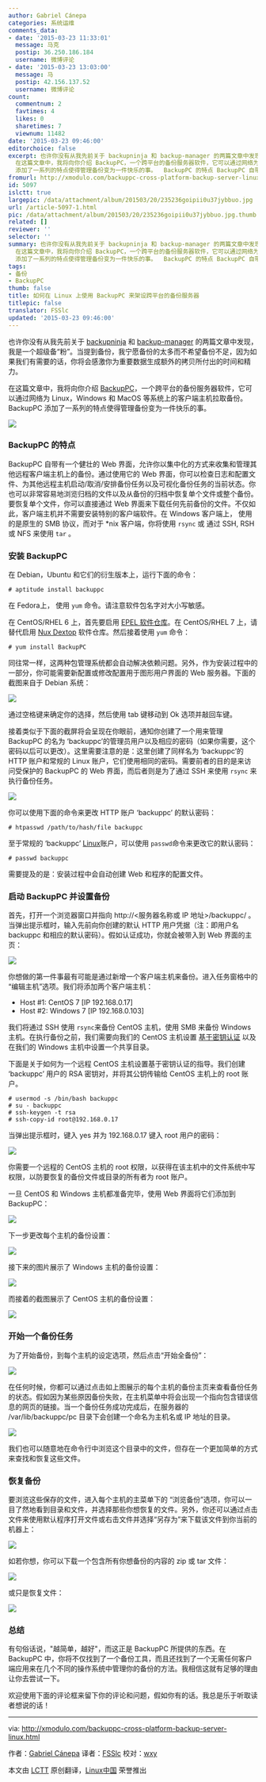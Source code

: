 ```yaml
---
author: Gabriel Cánepa
categories: 系统运维
comments_data:
- date: '2015-03-23 11:33:01'
  message: 马克
  postip: 36.250.186.184
  username: 微博评论
- date: '2015-03-23 13:03:00'
  message: 马
  postip: 42.156.137.52
  username: 微博评论
count:
  commentnum: 2
  favtimes: 4
  likes: 0
  sharetimes: 7
  viewnum: 11482
date: '2015-03-23 09:46:00'
editorchoice: false
excerpt: 也许你没有从我先前关于 backupninja 和 backup-manager 的两篇文章中发现，我是一个超级备粉。当提到备份，我宁愿备份的太多而不希望备份不足，因为如果我们有需要的话，你将会感激你为重要数据生成额外的拷贝所付出的时间和精力。
  在这篇文章中，我将向你介绍 BackupPC，一个跨平台的备份服务器软件，它可以通过网络为 Linux，Windows 和 MacOS 等系统上的客户端主机拉取备份。BackupPC
  添加了一系列的特点使得管理备份变为一件快乐的事。  BackupPC 的特点 BackupPC 自带有一个健壮的 Web 界面，允许你以集中化的方式来收集和管理其他
fromurl: http://xmodulo.com/backuppc-cross-platform-backup-server-linux.html
id: 5097
islctt: true
largepic: /data/attachment/album/201503/20/235236goipii0u37jybbuo.jpg
url: /article-5097-1.html
pic: /data/attachment/album/201503/20/235236goipii0u37jybbuo.jpg.thumb.jpg
related: []
reviewer: ''
selector: ''
summary: 也许你没有从我先前关于 backupninja 和 backup-manager 的两篇文章中发现，我是一个超级备粉。当提到备份，我宁愿备份的太多而不希望备份不足，因为如果我们有需要的话，你将会感激你为重要数据生成额外的拷贝所付出的时间和精力。
  在这篇文章中，我将向你介绍 BackupPC，一个跨平台的备份服务器软件，它可以通过网络为 Linux，Windows 和 MacOS 等系统上的客户端主机拉取备份。BackupPC
  添加了一系列的特点使得管理备份变为一件快乐的事。  BackupPC 的特点 BackupPC 自带有一个健壮的 Web 界面，允许你以集中化的方式来收集和管理其他
tags:
- 备份
- BackupPC
thumb: false
title: 如何在 Linux 上使用 BackupPC 来架设跨平台的备份服务器
titlepic: false
translator: FSSlc
updated: '2015-03-23 09:46:00'
---
```


也许你没有从我先前关于 [backupninja](http://linux.cn/article-5096-1.html) 和 [backup-manager](http://linux.cn/article-4586-1.html) 的两篇文章中发现，我是一个超级备“粉”。当提到备份，我宁愿备份的太多而不希望备份不足，因为如果我们有需要的话，你将会感激你为重要数据生成额外的拷贝所付出的时间和精力。


在这篇文章中，我将向你介绍 [BackupPC](http://backuppc.sourceforge.net/)，一个跨平台的备份服务器软件，它可以通过网络为 Linux，Windows 和 MacOS 等系统上的客户端主机拉取备份。BackupPC 添加了一系列的特点使得管理备份变为一件快乐的事。


![](/data/attachment/album/201503/20/235236goipii0u37jybbuo.jpg)


### BackupPC 的特点


BackupPC 自带有一个健壮的 Web 界面，允许你以集中化的方式来收集和管理其他远程客户端主机上的备份。通过使用它的 Web 界面，你可以检查日志和配置文件、为其他远程主机启动/取消/安排备份任务以及可视化备份任务的当前状态。你也可以非常容易地浏览归档的文件以及从备份的归档中恢复单个文件或整个备份。要恢复单个文件，你可以直接通过 Web 界面来下载任何先前备份的文件。不仅如此，客户端主机并不需要安装特别的客户端软件。在 Windows 客户端上， 使用的是原生的 SMB 协议，而对于 \*nix 客户端，你将使用 `rsync` 或 通过 SSH, RSH 或 NFS 来使用 `tar` 。


### 安装 BackupPC


在 Debian，Ubuntu 和它们的衍生版本上，运行下面的命令：



```
# aptitude install backuppc 

```

在 Fedora上， 使用 `yum` 命令。请注意软件包名字对大小写敏感。


在 CentOS/RHEL 6 上，首先要启用 [EPEL 软件仓库](http://linux.cn/article-2324-1.html)。在 CentOS/RHEL 7 上，请替代启用 [Nux Dextop](http://linux.cn/article-3889-1.html) 软件仓库。然后接着使用 `yum` 命令：



```
# yum install BackupPC 

```

同往常一样，这两种包管理系统都会自动解决依赖问题。另外，作为安装过程中的一部分，你可能需要新配置或修改配置用于图形用户界面的 Web 服务器。下面的截图来自于 Debian 系统：


![](/data/attachment/album/201503/20/235239b4atzr453axhrhfr.jpg)


通过空格键来确定你的选择，然后使用 tab 键移动到 Ok 选项并敲回车键。


接着类似于下面的截屏将会呈现在你眼前，通知你创建了一个用来管理 BackupPC 的名为 ‘backuppc’的管理员用户以及相应的密码（如果你需要，这个密码以后可以更改）。这里需要注意的是：这里创建了同样名为 ‘backuppc’的 HTTP 账户和常规的 Linux 账户，它们使用相同的密码。需要前者的目的是来访问受保护的 BackupPC 的 Web 界面，而后者则是为了通过 SSH 来使用 `rsync` 来执行备份任务。


![](/data/attachment/album/201503/20/235241zl2i9ueazf8wweuz.jpg)


你可以使用下面的命令来更改 HTTP 账户 ‘backuppc’ 的默认密码：



```
# htpasswd /path/to/hash/file backuppc 

```

至于常规的 ‘backuppc’ [Linux](http://xmodulo.com/recommend/linuxguide)账户，可以使用 `passwd`命令来更改它的默认密码：



```
# passwd backuppc 

```

需要提及的是：安装过程中会自动创建 Web 和程序的配置文件。


### 启动 BackupPC 并设置备份


首先，打开一个浏览器窗口并指向 http://<服务器名称或 IP 地址>/backuppc/ 。当弹出提示框时，输入先前向你创建的默认 HTTP 用户凭据（注：即用户名 backuppc 和相应的默认密码）。假如认证成功，你就会被带入到 Web 界面的主页：


![](/data/attachment/album/201503/20/235245x9xlmwljccb6wtb9.jpg)


你想做的第一件事最有可能是通过新增一个客户端主机来备份。进入任务窗格中的 “编辑主机”选项。我们将添加两个客户端主机：


* Host #1: CentOS 7 [IP 192.168.0.17]
* Host #2: Windows 7 [IP 192.168.0.103]


我们将通过 SSH 使用 `rsync`来备份 CentOS 主机，使用 SMB 来备份 Windows 主机。在执行备份之前，我们需要向我们的 CentOS 主机设置 [基于密钥认证](http://xmodulo.com/how-to-enable-ssh-login-without.html) 以及在我们的 Windows 主机中设置一个共享目录。


下面是关于如何为一个远程 CentOS 主机设置基于密钥认证的指导。我们创建 ‘backuppc’ 用户的 RSA 密钥对，并将其公钥传输给 CentOS 主机上的 root 账户。



```
# usermod -s /bin/bash backuppc
# su - backuppc
# ssh-keygen -t rsa
# ssh-copy-id root@192.168.0.17 

```

当弹出提示框时，键入 yes 并为 192.168.0.17 键入 root 用户的密码：


![](/data/attachment/album/201503/20/235302xjv7ddrgjdznjos3.jpg)


你需要一个远程的 CentOS 主机的 root 权限，以获得在该主机中的文件系统中写权限，以防要恢复的备份文件或目录的所有者为 root 账户。


一旦 CentOS 和 Windows 主机都准备完毕，使用 Web 界面将它们添加到 BackupPC：


![](/data/attachment/album/201503/20/235304rdi5npvpnpvssz5o.jpg)


下一步更改每个主机的备份设置：


![](/data/attachment/album/201503/20/235307fjtg4akgb7jee4bg.jpg)


接下来的图片展示了 Windows 主机的备份设置：


![](/data/attachment/album/201503/20/235313xeb75klfze5223zv.jpg)


而接着的截图展示了 CentOS 主机的备份设置：


![](/data/attachment/album/201503/20/235316uz36bpb9ufupubme.jpg)


### 开始一个备份任务


为了开始备份，到每个主机的设定选项，然后点击“开始全备份”：


![](/data/attachment/album/201503/20/235322dkzq5zj0pmzj8q6a.jpg)


在任何时候，你都可以通过点击如上图展示的每个主机的备份主页来查看备份任务的状态。假如因为某些原因备份失败，在主机菜单中将会出现一个指向包含错误信息的网页的链接。当一个备份任务成功完成后，在服务器的 /var/lib/backuppc/pc 目录下会创建一个命名为主机名或 IP 地址的目录。


![](/data/attachment/album/201503/20/235325h6eeuzwnewuxwq6n.jpg)


我们也可以随意地在命令行中浏览这个目录中的文件，但存在一个更加简单的方式来查找和恢复这些文件。


### 恢复备份


要浏览这些保存的文件，进入每个主机的主菜单下的 “浏览备份”选项，你可以一目了然地看到目录和文件，并选择那些你想恢复的文件。另外，你还可以通过点击文件来使用默认程序打开文件或右击文件并选择“另存为”来下载该文件到你当前的机器上：


![](/data/attachment/album/201503/20/235331nr66znzru5bbir6s.jpg)


如若你想，你可以下载一个包含所有你想备份的内容的 zip 或 tar 文件：


![](/data/attachment/album/201503/20/235343l7hihhqyxohmoz9q.jpg)


或只是恢复文件：


![](/data/attachment/album/201503/20/235350yz97wkg5hhkwqkhh.jpg)


### 总结


有句俗话说，"越简单，越好"，而这正是 BackupPC 所提供的东西。在 BackupPC 中，你将不仅找到了一个备份工具，而且还找到了一个无需任何客户端应用来在几个不同的操作系统中管理你的备份的方法。我相信这就有足够的理由让你去尝试一下。


欢迎使用下面的评论框来留下你的评论和问题，假如你有的话。我总是乐于听取读者想说的话！




---


via: <http://xmodulo.com/backuppc-cross-platform-backup-server-linux.html>


作者：[Gabriel Cánepa](http://xmodulo.com/author/gabriel) 译者：[FSSlc](https://github.com/FSSlc) 校对：[wxy](https://github.com/wxy)


本文由 [LCTT](https://github.com/LCTT/TranslateProject) 原创翻译，[Linux中国](http://linux.cn/) 荣誉推出